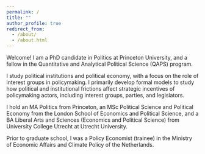 ```yaml
---
permalink: /
title: ""
author_profile: true
redirect_from: 
  - /about/
  - /about.html
---
```


Welcome! I am a PhD candidate in Politics at Princeton University, and a fellow in the Quantitative and Analytical Political Science (QAPS) program. 

I study political institutions and political economy, with a focus on the role of interest groups in policymaking. I primarily develop formal models to study how political and institutional frictions affect strategic incentives of policymaking actors, including interest groups, parties, and legislators.

I hold an MA Politics from Princeton, an MSc Political Science and Political Economy from the London School of Economics and Political Science, and a BA Liberal Arts and Sciences (Economics and Political Science) from University College Utrecht at Utrecht University. 

Prior to graduate school, I was a Policy Economist (trainee) in the Ministry of Economic Affairs and Climate Policy of the Netherlands.
